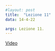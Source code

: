```yaml
---
#layout: post
title:  "Lezione 11"
data: 14-4-22

args: Lezione 11. 
---
```


[Video](https://uniroma2.sharepoint.com/:v:/s/GAMBOSI-8066132-MACHINE_LEARNING_1/EXjUM00FicNGmSJ-49oOO5oB1X-Q1osvziwJRU7mDboBWQ?e=xX5B5R)
